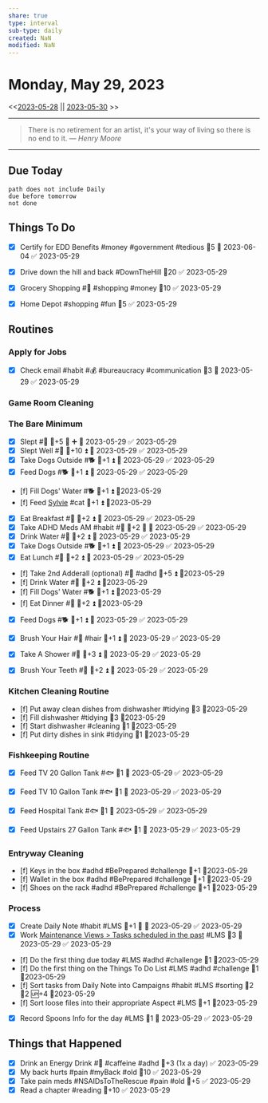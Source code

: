 ```yaml
---
share: true
type: interval
sub-type: daily
created: NaN 
modified: NaN
---
```

# Monday, May 29, 2023
<<[2023-05-28](./2023-05-28.md) || [2023-05-30](./2023-05-30.md) >>

---

> There is no retirement for an artist, it's your way of living so there is no end to it.
> — <cite>Henry Moore</cite>

---
## Due Today
```tasks
path does not include Daily
due before tomorrow
not done
```

## Things To Do








- [x] Certify for EDD Benefits #money #government #tedious 🥄5 📅 2023-06-04 ✅ 2023-05-29











































- [x] Drive down the hill and back #DownTheHill 🥄20 ✅ 2023-05-29
- [x] Grocery Shopping #🍎 #shopping #money 🥄10 ✅ 2023-05-29
- [x] Home Depot #shopping #fun 🥄5 ✅ 2023-05-29



## Routines
### Apply for Jobs
- [x] Check email #habit #💰 #bureaucracy #communication 🥄3 📅 2023-05-29 ✅ 2023-05-29


### Game Room Cleaning


### The Bare Minimum
- [x] Slept #🛌 🥄+5 🔺 ➕ 📅 2023-05-29 ✅ 2023-05-29
- [x] Slept Well #🛌 🥄+10 ⏫ 📅 2023-05-29 ✅ 2023-05-29
- [x] Take Dogs Outside #🐕 🥄+1 ⏫ 📅 2023-05-29 ✅ 2023-05-29
- [x] Feed Dogs #🐕 🥄+1 ⏫ 📅 2023-05-29 ✅ 2023-05-29
- [f] Fill Dogs' Water #🐕 🥄+1 ⏫ 📆2023-05-29
- [f] Feed [Sylvie](../../03%20-%20Belonging%20%F0%9F%91%AA/00%20-%20The%20Pack%20%F0%9F%90%95/Sylvie.md) #cat 🥄+1 ⏫ 📆2023-05-29
- [x] Eat Breakfast #🍎 🥄+2 ⏫ 📅 2023-05-29 ✅ 2023-05-29
- [x] Take ADHD Meds AM #habit #💊 🥄+2 🔺 📅 2023-05-29 ✅ 2023-05-29
- [x] Drink Water #🌊 🥄+2 ⏫ 📅 2023-05-29 ✅ 2023-05-29
- [x] Take Dogs Outside #🐕 🥄+1 ⏫ 📅 2023-05-29 ✅ 2023-05-29
- [x] Eat Lunch #🍎 🥄+2 ⏫ 📅 2023-05-29 ✅ 2023-05-29
- [f] Take 2nd Adderall (optional) #💊 #adhd 🥄+5 ⏫ 📆2023-05-29
- [f] Drink Water #🌊  🥄+2 ⏫ 📆2023-05-29
- [f] Fill Dogs' Water #🐕 🥄+1 ⏫ 📆2023-05-29
- [f] Eat Dinner #🍎 🥄+2 ⏫ 📆2023-05-29
- [x] Feed Dogs #🐕 🥄+1 ⏫ 📅 2023-05-29 ✅ 2023-05-29
- [x] Brush Your Hair #🚿 #hair 🥄+1 ⏫ 📅 2023-05-29 ✅ 2023-05-29
- [x] Take A Shower #🚿 🥄+3 ⏫ 📅 2023-05-29 ✅ 2023-05-29
- [x] Brush Your Teeth #🚿 🥄+2 ⏫ 📅 2023-05-29 ✅ 2023-05-29


### Kitchen Cleaning Routine
- [f] Put away clean dishes from dishwasher #tidying 🥄3 📆2023-05-29
- [f] Fill dishwasher #tidying 🥄3 📆2023-05-29
- [f] Start dishwasher #cleaning 🥄1 📆2023-05-29
- [f] Put dirty dishes in sink #tidying 🥄1 📆2023-05-29


### Fishkeeping Routine
- [x] Feed TV 20 Gallon Tank #🐟 🥄1 📅 2023-05-29 ✅ 2023-05-29
- [x] Feed TV 10 Gallon Tank #🐟 🥄1 📅 2023-05-29 ✅ 2023-05-29
- [x] Feed Hospital Tank #🐟 🥄1 📅 2023-05-29 ✅ 2023-05-29
- [x] Feed Upstairs 27 Gallon Tank #🐟 🥄1 📅 2023-05-29 ✅ 2023-05-29


### Entryway Cleaning
- [f] Keys in the box #adhd #BePrepared #challenge 🥄+1 📆2023-05-29
- [f] Wallet in the box #adhd #BePrepared #challenge 🥄+1 📆2023-05-29
- [f] Shoes on the rack #adhd #BePrepared #challenge 🥄+1 📆2023-05-29


### Process
- [x] Create Daily Note #habit #LMS 🥄+1 🔺 📅 2023-05-29 ✅ 2023-05-29
- [x] Work [Maintenance Views > Tasks scheduled in the past](../02%20-%20Tools/Maintenance%20Views.md#Tasks%20scheduled%20in%20the%20past) #LMS 🥄3 📅 2023-05-29 ✅ 2023-05-29
- [f] Do the first thing due today #LMS #adhd #challenge 🥄1 📆2023-05-29
- [f] Do the first thing on the Things To Do List #LMS #adhd #challenge 🥄1 📆2023-05-29
- [f] Sort tasks from Daily Note into Campaigns #habit #LMS #sorting 🍅2 🥄2 🆙+4  📆2023-05-29
- [f] Sort loose files into their appropriate Aspect #LMS 🥄+1  📆2023-05-29
- [x] Record Spoons Info for the day #LMS 🥄1 📅 2023-05-29 ✅ 2023-05-29




## Things that Happened
- [x] Drink an Energy Drink #💊 #caffeine #adhd 🥄+3 (1x a day) ✅ 2023-05-29
- [x] My back hurts #pain #myBack #old 🥄10 ✅ 2023-05-29
- [x] Take pain meds #NSAIDsToTheRescue #pain #old 🥄+5 ✅ 2023-05-29
- [x] Read a chapter #reading 🥄+10 ✅ 2023-05-29